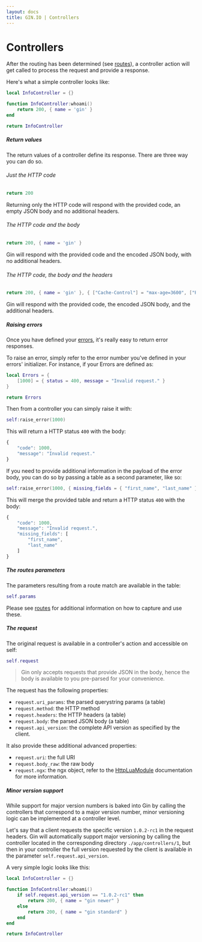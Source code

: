 ```yaml
---
layout: docs
title: GIN.IO | Controllers
---
```



# Controllers

After the routing has been determined (see [routes](/docs/routes.html)), a controller action will get called to process the request and provide a response.

Here's what a simple controller looks like:

```lua
local InfoController = {}

function InfoController:whoami()
    return 200, { name = 'gin' }
end

return InfoController
```

##### Return values

The return values of a controller define its response. There are three way you can do so.

###### Just the HTTP code

```lua
return 200
```

Returning only the HTTP code will respond with the provided code, an empty JSON body and no additional headers.

###### The HTTP code and the body

```lua
return 200, { name = 'gin' }
```

Gin will respond with the provided code and the encoded JSON body, with no additional headers.

###### The HTTP code, the body and the headers

```lua
return 200, { name = 'gin' }, { ["Cache-Control"] = "max-age=3600", ["Retry-After"] = "120" }
```

Gin will respond with the provided code, the encoded JSON body, and the additional headers.


##### Raising errors

Once you have defined your [errors](/docs/errors.html), it's really easy to return error responses.

To raise an error, simply refer to the error number you've defined in your errors' initializer. For instance, if your Errors are defined as:

```lua
local Errors = {
    [1000] = { status = 400, message = "Invalid request." }
}

return Errors
```

Then from a controller you can simply raise it with:

```lua
self:raise_error(1000)

```

This will return a HTTP status `400` with the body:

```javascript
{
    "code": 1000,
    "message": "Invalid request."
}

```

If you need to provide additional information in the payload of the error body, you can do so by passing a table as a second parameter, like so:

```lua
self:raise_error(1000, { missing_fields = { "first_name", "last_name" } })

```

This will merge the provided table and return a HTTP status `400` with the body:

```javascript
{
    "code": 1000,
    "message": "Invalid request.",
    "missing_fields": [
        "first_name",
        "last_name"
    ]
}

```

##### The routes parameters

The parameters resulting from a route match are available in the table:

```lua
self.params
```

Please see [routes](/docs/routes.html) for additional information on how to capture and use these.

##### The request

The original request is available in a controller's action and accessible on self:

```lua
self.request
```

> Gin only accepts requests that provide JSON in the body, hence the body is available to you pre-parsed for your convenience.

The request has the following properties:

 * `request.uri_params`: the parsed querystring params (a table)
 * `request.method`: the HTTP method
 * `request.headers`: the HTTP headers (a table)
 * `request.body`: the parsed JSON body (a table)
 * `request.api_version`: the complete API version as specified by the client.

It also provide these additional advanced properties:

 * `request.uri`: the full URI
 * `request.body_raw`: the raw body
 * `request.ngx`: the ngx object, refer to the [HttpLuaModule](http://wiki.nginx.org/HttpLuaModule) documentation for more information.


##### Minor version support

While support for major version numbers is baked into Gin by calling the controllers that correspond to a major version number, minor versioning logic can be implemented at a controller level.

Let's say that a client requests the specific version `1.0.2-rc1` in the request headers. Gin will automatically support major versioning by calling the controller located in the corresponding directory `./app/controllers/1`, but then in your controller the full version requested by the client is available in the parameter `self.request.api_version`.

A very simple logic looks like this:

```lua
local InfoController = {}

function InfoController:whoami()
    if self.request.api_version == "1.0.2-rc1" then
        return 200, { name = "gin newer" }
    else
        return 200, { name = "gin standard" }
    end
end

return InfoController
```
